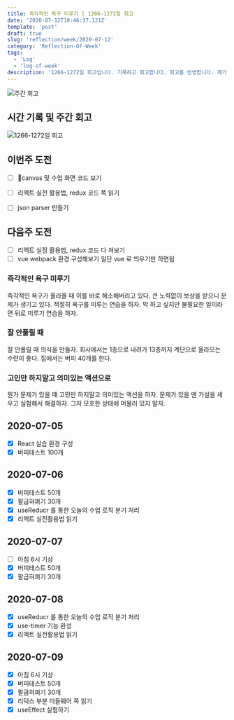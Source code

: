 ```yaml
---
title: 즉각적인 욕구 미루기 | 1266-1272일 회고
date: '2020-07-12T10:46:37.121Z'
template: 'post'
draft: true
slug: 'reflection/week/2020-07-12'
category: 'Reflection-Of-Week'
tags:
  - 'Log'
  - 'log-of-week'
description: '1266-1272일 회고입니다. 기록하고 회고합니다. 회고를 반영합니다. 제가 자라는 방식입니다.'
---
```

![주간 회고](https://imgur.com/PwMHNaY.png)



## 시간 기록 및 주간 회고 

![1266-1272일 회고](.png)

## 이번주 도전
- [ ] canvas 및 수업 화면 코드 보기
- [ ] 리엑트 실전 활용법, redux 코드 쪽 읽기 
- [ ] json parser 만들기 


## 다음주 도전
- [ ] 리엑트 실정 활용법, redux 코드 다 쳐보기
- [ ] vue webpack 환경 구성해보기 일단 vue 로 띄우기만 하면됨

### 즉각적인 욕구 미루기
즉각적인 욕구가 올라올 때 이를 바로 해소해버리고 있다. 큰 노력없이 보상을 받으니 문제가 생기고 있다. 적절히 욕구를 미루는 연습을 하자. 막 하고 싶지만 불필요한 일이라면 뒤로 미루기 연습을 하자.

### 잘 안풀릴 때
잘 안풀릴 때 의식을 만들자. 회사에서는 1층으로 내려가 13층까지 계단으로 올라오는 수련이 좋다. 집에서는 버피 40개를 한다. 

### 고민만 하지말고 의미있는 액션으로 
뭔가 문제가 있을 때 고민만 하지말고 의미있는 액션을 하자. 문제가 있을 땐 가설을 세우고 실험해서 해결하자. 그저 모호한 상태에 머물러 있지 말자.

## 2020-07-05
- [x] React 실습 환경 구성
- [x] 버피테스트 100개

## 2020-07-06
- [x] 버피테스트 50개
- [x] 팔굽혀펴기 30개 
- [x] useReducr 를 통한 오늘의 수업 로직 분기 처리
- [x] 리엑트 실전활용법 읽기

## 2020-07-07
- [ ] 아침 6시 기상
- [x] 버피테스트 50개 
- [x] 팔굽혀펴기 30개

## 2020-07-08
- [x] useReducr 를 통한 오늘의 수업 로직 분기 처리
- [x] use-timer 기능 완성
- [x] 리엑트 실전활용법 읽기

## 2020-07-09
- [x] 아침 6시 기상
- [x] 버피테스트 50개 
- [x] 팔굽혀펴기 30개 
- [x] 리덕스 부분 미들웨어 쪽 읽기
- [x] useEffect 실험하기 
